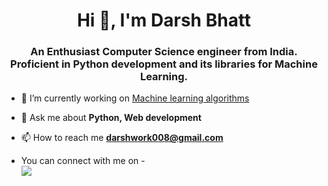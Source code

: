 <h1 align="center">Hi 👋, I'm Darsh Bhatt</h1>
<h3 align="center">An Enthusiast Computer Science engineer from India. Proficient in Python development and its libraries for Machine Learning.</h3>

- 🔭 I’m currently working on [Machine learning algorithms](https://github.com/darsh-008/Machine-Learning-Algorithms)

- 💬 Ask me about **Python, Web development**

- 📫 How to reach me **darshwork008@gmail.com**

- You can connect with me on - <br>
<a href="https://www.linkedin.com/in/darsh-bhatt-n08/"><img src="https://img.shields.io/badge/LinkedIn-0077B5?style=for-the-badge&logo=linkedin&logoColor=white"></a>

